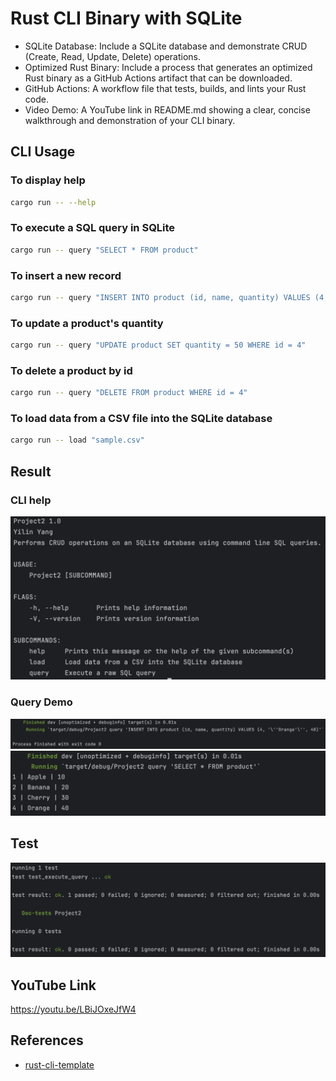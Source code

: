 # Rust CLI Binary with SQLite
- SQLite Database: Include a SQLite database and demonstrate CRUD (Create, Read, Update, Delete) operations.
- Optimized Rust Binary: Include a process that generates an optimized Rust binary as a GitHub Actions artifact that can be downloaded.
- GitHub Actions: A workflow file that tests, builds, and lints your Rust code.
- Video Demo: A YouTube link in README.md showing a clear, concise walkthrough and demonstration of your CLI binary.

## CLI Usage
### To display help
```bash
cargo run -- --help
```
### To execute a SQL query in SQLite
```bash
cargo run -- query "SELECT * FROM product"
```
### To insert a new record
```bash
cargo run -- query "INSERT INTO product (id, name, quantity) VALUES (4, 'Orange', 40)"
```
### To update a product's quantity
```bash
cargo run -- query "UPDATE product SET quantity = 50 WHERE id = 4"
```
### To delete a product by id
```bash
cargo run -- query "DELETE FROM product WHERE id = 4"
```
### To load data from a CSV file into the SQLite database
```bash
cargo run -- load "sample.csv"
```
## Result
### CLI help
![help](result/help.png)
### Query Demo
![insert1](result/insert1.png)
![insert2](result/insert2.png)
## Test
![test](result/test.png)
## YouTube Link
https://youtu.be/LBiJOxeJfW4
## References
* [rust-cli-template](https://github.com/kbknapp/rust-cli-template)
